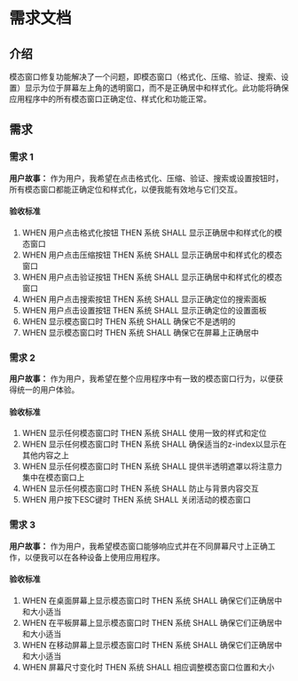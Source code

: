 # 需求文档

## 介绍

模态窗口修复功能解决了一个问题，即模态窗口（格式化、压缩、验证、搜索、设置）显示为位于屏幕左上角的透明窗口，而不是正确居中和样式化。此功能将确保应用程序中的所有模态窗口正确定位、样式化和功能正常。

## 需求

### 需求 1

**用户故事：** 作为用户，我希望在点击格式化、压缩、验证、搜索或设置按钮时，所有模态窗口都能正确定位和样式化，以便我能有效地与它们交互。

#### 验收标准

1. WHEN 用户点击格式化按钮 THEN 系统 SHALL 显示正确居中和样式化的模态窗口
2. WHEN 用户点击压缩按钮 THEN 系统 SHALL 显示正确居中和样式化的模态窗口
3. WHEN 用户点击验证按钮 THEN 系统 SHALL 显示正确居中和样式化的模态窗口
4. WHEN 用户点击搜索按钮 THEN 系统 SHALL 显示正确定位的搜索面板
5. WHEN 用户点击设置按钮 THEN 系统 SHALL 显示正确定位的设置面板
6. WHEN 显示模态窗口时 THEN 系统 SHALL 确保它不是透明的
7. WHEN 显示模态窗口时 THEN 系统 SHALL 确保它在屏幕上正确居中

### 需求 2

**用户故事：** 作为用户，我希望在整个应用程序中有一致的模态窗口行为，以便获得统一的用户体验。

#### 验收标准

1. WHEN 显示任何模态窗口时 THEN 系统 SHALL 使用一致的样式和定位
2. WHEN 显示任何模态窗口时 THEN 系统 SHALL 确保适当的z-index以显示在其他内容之上
3. WHEN 显示任何模态窗口时 THEN 系统 SHALL 提供半透明遮罩以将注意力集中在模态窗口上
4. WHEN 显示任何模态窗口时 THEN 系统 SHALL 防止与背景内容交互
5. WHEN 用户按下ESC键时 THEN 系统 SHALL 关闭活动的模态窗口

### 需求 3

**用户故事：** 作为用户，我希望模态窗口能够响应式并在不同屏幕尺寸上正确工作，以便我可以在各种设备上使用应用程序。

#### 验收标准

1. WHEN 在桌面屏幕上显示模态窗口时 THEN 系统 SHALL 确保它们正确居中和大小适当
2. WHEN 在平板屏幕上显示模态窗口时 THEN 系统 SHALL 确保它们正确居中和大小适当
3. WHEN 在移动屏幕上显示模态窗口时 THEN 系统 SHALL 确保它们正确居中和大小适当
4. WHEN 屏幕尺寸变化时 THEN 系统 SHALL 相应调整模态窗口位置和大小
